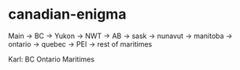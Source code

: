 # canadian-enigma

Main -> BC -> Yukon -> NWT -> AB -> sask -> nunavut -> manitoba -> ontario -> quebec -> PEI -> rest of maritimes

Karl:
BC 
Ontario
Maritimes
